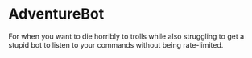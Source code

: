 # AdventureBot
For when you want to die horribly to trolls while also struggling to get a stupid bot to listen to your commands without being rate-limited.
